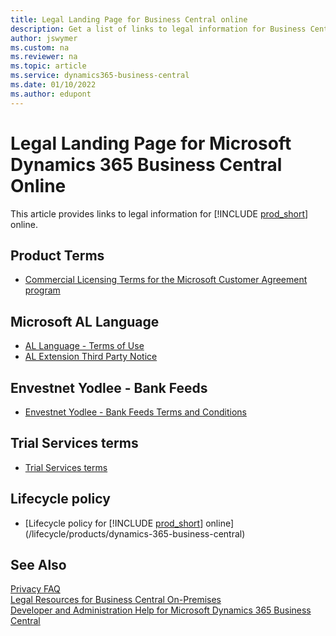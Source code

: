 ```yaml
---
title: Legal Landing Page for Business Central online
description: Get a list of links to legal information for Business Central, including the online service terms for Business Central online. 
author: jswymer
ms.custom: na
ms.reviewer: na
ms.topic: article
ms.service: dynamics365-business-central
ms.date: 01/10/2022
ms.author: edupont
---
```

# Legal Landing Page for Microsoft Dynamics 365 Business Central Online

This article provides links to legal information for [!INCLUDE [prod_short](../includes/prod_short.md)] online.  

## Product Terms

- [Commercial Licensing Terms for the Microsoft Customer Agreement program](https://www.microsoft.com/licensing/terms/productoffering/MicrosoftDynamics365Services/MCA)

## Microsoft AL Language

- [AL Language - Terms of Use](https://go.microsoft.com/fwlink/?linkid=2147711)
- [AL Extension Third Party Notice](https://go.microsoft.com/fwlink/?linkid=2147610)

## Envestnet Yodlee - Bank Feeds

- [Envestnet Yodlee - Bank Feeds Terms and Conditions](https://go.microsoft.com/fwlink/?linkid=2147413)

## Trial Services terms

- [Trial Services terms](/dynamics365/legal/slt-dynamics365-viraltrial#2)

<!--## Teams integration-->

## Lifecycle policy

- [Lifecycle policy for [!INCLUDE [prod_short](../includes/prod_short.md)] online](/lifecycle/products/dynamics-365-business-central)
<!--- links-->

## See Also

[Privacy FAQ](../security/PrivacyFAQ.md)  
[Legal Resources for Business Central On-Premises](legal-onpremises.md)  
[Developer and Administration Help for Microsoft Dynamics 365 Business Central](../index.md)  
